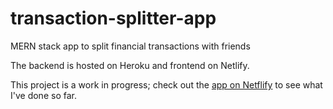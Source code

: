 # transaction-splitter-app
MERN stack app to split financial transactions with friends

The backend is hosted on Heroku and frontend on Netlify.

This project is a work in progress; check out the <a href="https://euphonious-druid-8cf165.netlify.app" target="_blank">app on Netflify</a> to see what I've done so far.

